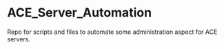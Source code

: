 # ACE_Server_Automation
Repo for scripts and files to automate some administration aspect for ACE servers.
